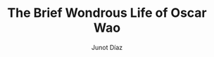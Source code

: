 ---
title: "The Brief Wondrous Life of Oscar Wao"
subtitle: ""
description: ""
layout: book
author: Junot Díaz
started: 2012-12-01
read: 2012-12-01
status: read
rating: 5
color: 
cover: 
pages: 335
progress: 0
link: 
---